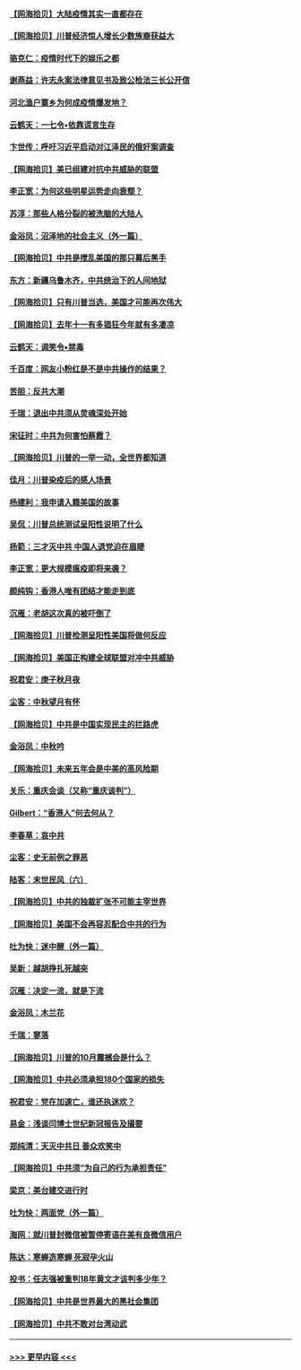 #### [【网海拾贝】大陆疫情其实一直都存在](../pages/nsc993/n12473948.md?t=10141451) 
#### [【网海拾贝】川普经济惊人增长少数族裔获益大](../pages/nsc993/n12471565.md?t=10141451) 
#### [骆克仁：疫情时代下的娱乐之都](../pages/nsc993/n12471312.md?t=10141451) 
#### [谢燕益：许志永案法律意见书及致公检法三长公开信](../pages/nsc993/n12470870.md?t=10141451) 
#### [河北渔户寨乡为何成疫情爆发地？](../pages/nsc993/n12464936.md?t=10141451) 
#### [云鹤天：一七令▪依靠谎言生存](../pages/nsc993/n12470034.md?t=10141451) 
#### [卞世传：呼吁习近平启动对江泽民的俄奸案调查](../pages/nsc993/n12469722.md?t=10141451) 
#### [【网海拾贝】美已组建对抗中共威胁的联盟](../pages/nsc993/n12469018.md?t=10141451) 
#### [李正宽：为何这些明星运势走向衰颓？](../pages/nsc993/n12468730.md?t=10141451) 
#### [苏淳：那些人格分裂的被洗脑的大陆人](../pages/nsc993/n12467858.md?t=10141451) 
#### [金浴凤：沼泽地的社会主义（外一篇）](../pages/nsc993/n12467792.md?t=10141451) 
#### [【网海拾贝】中共是搅乱美国的那只幕后黑手](../pages/nsc993/n12467700.md?t=10141451) 
#### [东方：新疆乌鲁木齐，中共统治下的人间地狱](../pages/nsc993/n12466075.md?t=10141451) 
#### [【网海拾贝】只有川普当选，美国才可能再次伟大](../pages/nsc993/n12466013.md?t=10141451) 
#### [【网海拾贝】去年十一有多猖狂今年就有多凄凉](../pages/nsc993/n12463649.md?t=10141451) 
#### [云鹤天：调笑令▪禁毒](../pages/nsc993/n12462975.md?t=10141451) 
#### [千百度：网友小粉红是不是中共操作的结果？](../pages/nsc993/n12461025.md?t=10141451) 
#### [苦胆：反共大潮](../pages/nsc993/n12459469.md?t=10141451) 
#### [千瑞：退出中共须从灵魂深处开始](../pages/nsc993/n12459437.md?t=10141451) 
#### [宋征时：中共为何害怕蔡霞？](../pages/nsc993/n12459097.md?t=10141451) 
#### [【网海拾贝】川普的一举一动，全世界都知道](../pages/nsc993/n12458825.md?t=10141451) 
#### [佳月：川普染疫后的感人场景](../pages/nsc993/n12456994.md?t=10141451) 
#### [杨建利：我申请入籍美国的故事](../pages/nsc993/n12455635.md?t=10141451) 
#### [吴侃：川普总统测试呈阳性说明了什么](../pages/nsc993/n12451869.md?t=10141451) 
#### [扬箭：三才灭中共 中国人退党迫在眉睫](../pages/nsc993/n12451842.md?t=10141451) 
#### [李正宽：更大规模瘟疫即将来袭？](../pages/nsc993/n12451455.md?t=10141451) 
#### [颜纯钩：香港人唯有团结才能走到底](../pages/nsc993/n12450870.md?t=10141451) 
#### [沉雁：老胡这次真的被吓倒了](../pages/nsc993/n12449796.md?t=10141451) 
#### [【网海拾贝】川普检测呈阳性美国将做何反应](../pages/nsc993/n12449042.md?t=10141451) 
#### [【网海拾贝】美国正构建全球联盟对冲中共威胁](../pages/nsc993/n12446580.md?t=10141451) 
#### [祝君安：庚子秋月夜](../pages/nsc993/n12445870.md?t=10141451) 
#### [尘客：中秋望月有怀](../pages/nsc993/n12444632.md?t=10141451) 
#### [【网海拾贝】中共是中国实现民主的拦路虎](../pages/nsc993/n12443573.md?t=10141451) 
#### [金浴凤：中秋吟](../pages/nsc993/n12441773.md?t=10141451) 
#### [【网海拾贝】未来五年会是中美的高风险期](../pages/nsc993/n12440760.md?t=10141451) 
#### [关乐：重庆会谈（又称“重庆谈判”）](../pages/nsc993/n12437525.md?t=10141451) 
#### [Gilbert：“香港人”何去何从？](../pages/nsc993/n12435894.md?t=10141451) 
#### [李春草：哀中共](../pages/nsc993/n12435874.md?t=10141451) 
#### [尘客：史无前例之罪恶](../pages/nsc993/n12435762.md?t=10141451) 
#### [陆客：末世民风（六）](../pages/nsc993/n12435354.md?t=10141451) 
#### [【网海拾贝】中共的独裁扩张不可能主宰世界](../pages/nsc993/n12435151.md?t=10141451) 
#### [【网海拾贝】美国不会再容忍配合中共的行为](../pages/nsc993/n12433808.md?t=10141451) 
#### [吐为快：迷中醒（外一篇）](../pages/nsc993/n12433585.md?t=10141451) 
#### [吴新：越胡挣扎死越突](../pages/nsc993/n12433562.md?t=10141451) 
#### [沉雁：决定一流，就是下流](../pages/nsc993/n12432128.md?t=10141451) 
#### [金浴凤：木兰花](../pages/nsc993/n12432124.md?t=10141451) 
#### [千瑞：寥落](../pages/nsc993/n12432071.md?t=10141451) 
#### [【网海拾贝】川普的10月震撼会是什么？](../pages/nsc993/n12431624.md?t=10141451) 
#### [【网海拾贝】中共必须承担180个国家的损失](../pages/nsc993/n12428893.md?t=10141451) 
#### [祝君安：党在加速亡，谁还执迷欢？](../pages/nsc993/n12428652.md?t=10141451) 
#### [易金：浅谈闫博士世纪新冠报告及撮要](../pages/nsc993/n12426822.md?t=10141451) 
#### [郑纯清：天灭中共日 善众欢笑中](../pages/nsc993/n12426784.md?t=10141451) 
#### [【网海拾贝】中共须“为自己的行为承担责任”](../pages/nsc993/n12426067.md?t=10141451) 
#### [梁京：美台建交进行时](../pages/nsc993/n12424066.md?t=10141451) 
#### [吐为快：两面党（外一篇）](../pages/nsc993/n12424043.md?t=10141451) 
#### [海网：就川普封微信被暂停寄语在美有良微信用户](../pages/nsc993/n12424021.md?t=10141451) 
#### [陈达：寒蝉造寒蝉 死寂孕火山](../pages/nsc993/n12423958.md?t=10141451) 
#### [投书：任志强被重判18年黄文才该判多少年？](../pages/nsc993/n12423672.md?t=10141451) 
#### [【网海拾贝】中共是世界最大的黑社会集团](../pages/nsc993/n12423543.md?t=10141451) 
#### [【网海拾贝】中共不敢对台湾动武](../pages/nsc993/n12421418.md?t=10141451) 

----
#### [ >>> 更早内容 <<< ](../indexes/nsc993-earlier.md)
